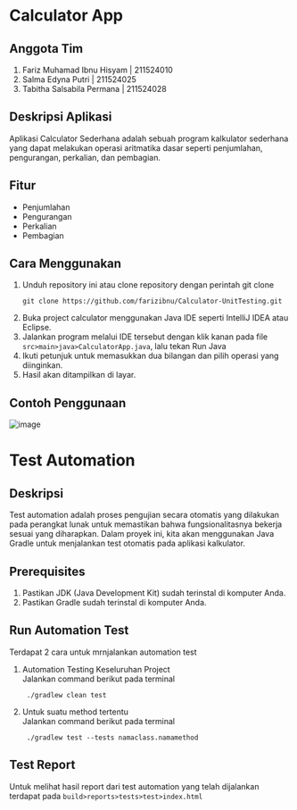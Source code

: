 # Calculator App
## Anggota Tim
1. Fariz Muhamad Ibnu Hisyam | 211524010
2. Salma Edyna Putri | 211524025
3. Tabitha Salsabila Permana | 211524028
   
## Deskripsi Aplikasi
Aplikasi Calculator Sederhana adalah sebuah program kalkulator sederhana yang dapat melakukan operasi aritmatika dasar seperti penjumlahan, pengurangan, perkalian, dan pembagian.

## Fitur
* Penjumlahan
* Pengurangan
* Perkalian
* Pembagian
  
## Cara Menggunakan
1. Unduh repository ini atau clone repository dengan perintah git clone
    ```
   git clone https://github.com/farizibnu/Calculator-UnitTesting.git
   ```
3. Buka project calculator menggunakan Java IDE seperti IntelliJ IDEA atau Eclipse.
4. Jalankan program melalui IDE tersebut dengan klik kanan pada file `src>main>java>CalculatorApp.java`, lalu tekan Run Java
5. Ikuti petunjuk untuk memasukkan dua bilangan dan pilih operasi yang diinginkan.
6. Hasil akan ditampilkan di layar.

## Contoh Penggunaan
![image](https://github.com/farizibnu/Calculator-UnitTesting/assets/95272531/7b904b00-4b7f-485e-a712-a12a3f7e2886)


# Test Automation
## Deskripsi
Test automation adalah proses pengujian secara otomatis yang dilakukan pada perangkat lunak untuk memastikan bahwa fungsionalitasnya bekerja sesuai yang diharapkan. Dalam proyek ini, kita akan menggunakan Java Gradle untuk menjalankan test otomatis pada aplikasi kalkulator.

## Prerequisites
1. Pastikan JDK (Java Development Kit) sudah terinstal di komputer Anda.
2. Pastikan Gradle sudah terinstal di komputer Anda.

## Run Automation Test
Terdapat 2 cara untuk mrnjalankan automation test
1. Automation Testing Keseluruhan Project <br>
   Jalankan command berikut pada terminal
    ```
     ./gradlew clean test
     ```
2. Untuk suatu method tertentu <br>
   Jalankan command berikut pada terminal
    ```
     ./gradlew test --tests namaclass.namamethod
     ```
    
## Test Report
Untuk melihat hasil report dari test automation yang telah dijalankan terdapat pada `build>reports>tests>test>index.html`
